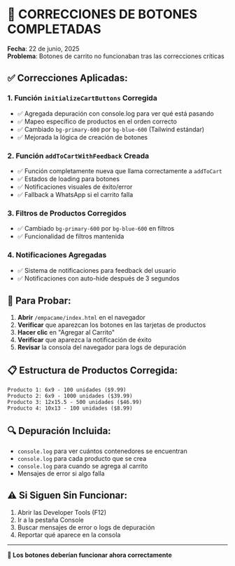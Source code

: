 # 🔧 CORRECCIONES DE BOTONES COMPLETADAS

**Fecha**: 22 de junio, 2025  
**Problema**: Botones de carrito no funcionaban tras las correcciones críticas

## ✅ **Correcciones Aplicadas:**

### **1. Función `initializeCartButtons` Corregida**
- ✅ Agregada depuración con console.log para ver qué está pasando
- ✅ Mapeo específico de productos en el orden correcto
- ✅ Cambiado `bg-primary-600` por `bg-blue-600` (Tailwind estándar)
- ✅ Mejorada la lógica de creación de botones

### **2. Función `addToCartWithFeedback` Creada**
- ✅ Función completamente nueva que llama correctamente a `addToCart`
- ✅ Estados de loading para botones
- ✅ Notificaciones visuales de éxito/error
- ✅ Fallback a WhatsApp si el carrito falla

### **3. Filtros de Productos Corregidos**
- ✅ Cambiado `bg-primary-600` por `bg-blue-600` en filtros
- ✅ Funcionalidad de filtros mantenida

### **4. Notificaciones Agregadas**
- ✅ Sistema de notificaciones para feedback del usuario
- ✅ Notificaciones con auto-hide después de 3 segundos

## 🧪 **Para Probar:**

1. **Abrir** `/empacame/index.html` en el navegador
2. **Verificar** que aparezcan los botones en las tarjetas de productos
3. **Hacer clic** en "Agregar al Carrito" 
4. **Verificar** que aparezca la notificación de éxito
5. **Revisar** la consola del navegador para logs de depuración

## 📋 **Estructura de Productos Corregida:**
```
Producto 1: 6x9 - 100 unidades ($9.99)
Producto 2: 6x9 - 1000 unidades ($39.99) 
Producto 3: 12x15.5 - 500 unidades ($46.99)
Producto 4: 10x13 - 100 unidades ($8.99)
```

## 🔍 **Depuración Incluida:**
- `console.log` para ver cuántos contenedores se encuentran
- `console.log` para cada producto que se crea
- `console.log` para cuando se agrega al carrito
- Mensajes de error si algo falla

## ⚠️ **Si Siguen Sin Funcionar:**
1. Abrir las Developer Tools (F12)
2. Ir a la pestaña Console
3. Buscar mensajes de error o logs de depuración
4. Reportar qué aparece en la consola

---

**🎯 Los botones deberían funcionar ahora correctamente**

